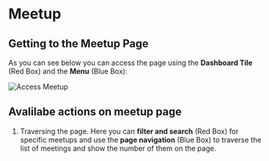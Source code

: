 # Meetup
## Getting to the Meetup Page
As you can see below you can access the page using the **Dashboard Tile** (Red Box) and the **Menu** (Blue Box):

![Access Meetup](planet/images/planet-access-meetup.png)

## Avalilabe actions on meetup page
1. Traversing the page. Here you can **filter and search** (Red Box) for specific meetups and use the 
**page navigation** (Blue Box) to traverse the list of meetings and show the number of them on the page.
